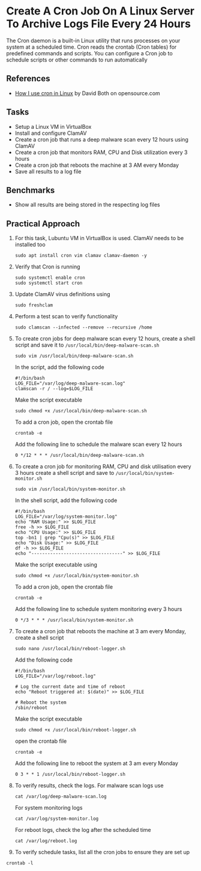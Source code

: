 # Create A Cron Job On A Linux Server To Archive Logs File Every 24 Hours
The Cron daemon is a built-in Linux utility that runs processes on your system at a scheduled time. Cron reads the crontab (Cron tables) for predefined commands and scripts. You can configure a Cron job to schedule scripts or other commands to run automatically


## References
- [How I use cron in Linux](https://opensource.com/article/17/11/how-use-cron-linux=) by David Both on opensource.com


## Tasks
- Setup a Linux VM in VirtualBox
- Install and configure ClamAV
- Create a cron job that runs a deep malware scan every 12 hours using ClamAV
- Create a cron job that monitors RAM, CPU and Disk utilization every 3 hours
- Create a cron job that reboots the machine at 3 AM every Monday
- Save all results to a log file



## Benchmarks
- Show all results are being stored in the respecting log files


## Practical Approach
1. For this task, Lubuntu VM in VirtualBox is used. ClamAV needs to be installed too
   ```
   sudo apt install cron vim clamav clamav-daemon -y
   ```
2. Verify that Cron is running
   ```
   sudo systemctl enable cron
   sudo systemctl start cron
   ```
3. Update ClamAV virus definitions using
   ```
   sudo freshclam
   ```
4. Perform a test scan to verify functionality
   ```
   sudo clamscan --infected --remove --recursive /home
   ```
5. To create cron jobs for deep malware scan every 12 hours, create a shell script and save it to `/usr/local/bin/deep-malware-scan.sh`
   ```
   sudo vim /usr/local/bin/deep-malware-scan.sh
   ```
   In the script, add the following code
   ```
   #!/bin/bash
   LOG_FILE="/var/log/deep-malware-scan.log"
   clamscan -r / --log=$LOG_FILE
   ```
   Make the script executable
   ```
   sudo chmod +x /usr/local/bin/deep-malware-scan.sh
   ```
   To add a cron job, open the crontab file
   ```
   crontab -e
   ```
   Add the following line to schedule the malware scan every 12 hours
   ```
   0 */12 * * * /usr/local/bin/deep-malware-scan.sh
   ```
6. To create a cron job for monitoring RAM, CPU and disk utilisation every 3 hours create a shell script and save to `/usr/local/bin/system-monitor.sh`
   ```
   sudo vim /usr/local/bin/system-monitor.sh
   ```
   In the shell script, add the following code
   ```
   #!/bin/bash
   LOG_FILE="/var/log/system-monitor.log"
   echo "RAM Usage:" >> $LOG_FILE
   free -h >> $LOG_FILE
   echo "CPU Usage:" >> $LOG_FILE
   top -bn1 | grep "Cpu(s)" >> $LOG_FILE
   echo "Disk Usage:" >> $LOG_FILE
   df -h >> $LOG_FILE
   echo "----------------------------------" >> $LOG_FILE
   ```
   Make the script executable using
   ```
   sudo chmod +x /usr/local/bin/system-monitor.sh
   ```
   To add a cron job, open the crontab file
   ```
   crontab -e
   ```
   Add the following line to schedule system monitoring every 3 hours
   ```
   0 */3 * * * /usr/local/bin/system-monitor.sh
   ```
7. To create a cron job that reboots the machine at 3 am every Monday, create a shell script
   ```
   sudo nano /usr/local/bin/reboot-logger.sh
   ```
   Add the following code
   ```
   #!/bin/bash
   LOG_FILE="/var/log/reboot.log"
  
   # Log the current date and time of reboot
   echo "Reboot triggered at: $(date)" >> $LOG_FILE
  
   # Reboot the system
   /sbin/reboot
   ```
   Make the script executable
   ```
   sudo chmod +x /usr/local/bin/reboot-logger.sh
   ```
   open the crontab file
   ```
   crontab -e
   ```
   Add the following line to reboot the system at 3 am every Monday
   ```
   0 3 * * 1 /usr/local/bin/reboot-logger.sh
   ```
9. To verify results, check the logs. For malware scan logs use
   ```
   cat /var/log/deep-malware-scan.log
   ```
   For system monitoring logs
   ```
   cat /var/log/system-monitor.log
   ```
   For reboot logs, check the log after the scheduled time
   ```
   cat /var/log/reboot.log
   ```
10. To verify schedule tasks, list all the cron jobs to ensure they are set up
   ```
   crontab -l
   ```
   






   
